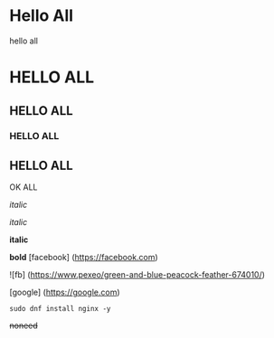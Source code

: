 <h1> Hello All</h1>
hello all

# HELLO ALL 
## HELLO ALL
### HELLO ALL

HELLO ALL
---

OK ALL

*italic*

_italic_

**italic**

__bold__
[facebook] (https://facebook.com)

![fb] (https://www.pexeo/green-and-blue-peacock-feather-674010/)

[google] (https://google.com)

```
sudo dnf install nginx -y 
```

~~noneed~~

